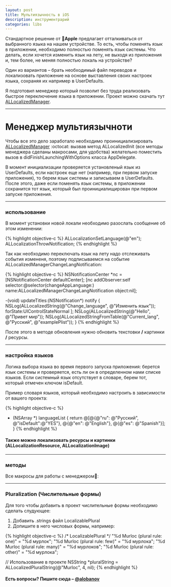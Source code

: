 ```yaml
---
layout: post
title: Мультиязычность в iOS
description: инструментрарий
categories: libs
---
```


<!-- <div class="size-960 banner-red">
    <img src="/images/github.svg" alt="GitHub" size="100">
 </div>-->

Стандартное решение от :apple:**Apple** предлагает отталкиваться от выбранного языка на нашем устройстве. То есть, чтобы поменять язык в приложении, необходимо полностью поменять язык системы. Что делать, если хочется изменить язык на лету, не выходя из приложения и, тем более, не меняя полностью локаль на устройстве?

Один из вариантов – брать необходимый файл переводов и локализовать приложение на основе выставления своих настроек языка, сохраняя их например в <span class="wordcode">UserDefaults</span>.

Я подготовил менеджер который позволит без труда реализовать быстрое переключение языка в приложении. Проект можно скачать тут [ALLocalizedManager](https://github.com/alobanov/ALLocalizedManager).

---

# Менеджер мультиязычноти

Чтобы все это дело заработало необходимо проинициализировать [ALLocalizedManager](https://github.com/alobanov/ALLocalizedManager) :octocat: вызвав метод <span class="wordcode">ALLocalizedInit</span> (все методы менеджера сделаны макросами, для удобства) желательно поместить вызов в <span class="wordcode">didFinishLaunchingWithOptions</span> класса <span class="wordcode">AppDelegate</span>.

В момент инициализации проверяется установленый язык из <span class="wordcode">UserDefaults</span>, если настроек еще нет (например, при первом запуске приложения), то берем язык системы и записываем в <span class="wordcode">UserDefaults</span>. После этого, даже если поменять язык системы, в приложении сохранится тот язык, который был проинициалищирован при первом запуске приложения.

---

### использование

В момент установки новой локали необходимо разослать сообщение об этом изменении:

{% highlight objective-c %}
ALLocalizationSetLanguage(@"en");
ALLocalizationThrowNotification;
{% endhighlight %}

Так как необходимо переключать язык на лету надо отслеживать события измененя, поэтому подписываемся на событие <span class="wordcode">ALLocalizedManagerChangeLangNotification</span>:

{% highlight objective-c %}
NSNotificationCenter *nc = [NSNotificationCenter defaultCenter];
    [nc addObserver:self
           selector:@selector(changeAppLanguage:)
               name:ALLocalizedManagerChangeLangNotification
             object:nil];

-(void) updateTitles:(NSNotification*) notify {
    NSLog(ALLocalizedString(@"Change_language", @"Изменить язык"));
                    forState:UIControlStateNormal ];
    NSLog(ALLocalizedString(@"Hello", @"Привет мир"));
    NSLog(ALLocalizedStringFromTable(@"Current_lang", @"Русский", @"examplePlist"));
}
{% endhighlight %}

После этого в методе обновления нужно обновить текстовки **/** картинки **/** ресурсы.

---

### настройка языков

Логика выбора языка во время первого запуска приложения: берется язык системы и проверяется, есть ли он в определенном нами списке  языков. Если системный язык отсутствует в словаре, берем тот, который отмечен ключом <span class="wordcode">isDefault</span>.

Пример словаря языков, который необходимо настроить в зависимости от вашего проекта:

{% highlight objective-c %}
- (NSArray *) languageList {
    return @[@{@"ru": @"Русский", @"isDefault":@"YES"},
             @{@"en": @"English"},
             @{@"es": @"Spanish"}];
}
{% endhighlight %}

#### Также можно локализовать ресурсы и картинки (ALLocalizationResource, ALLocalizationImage)

---

### методы

Все макросы для работы с менеджером:metal::

<script src="https://gist.github.com/alobanov/f07585a35c96de9345514acff490b062.js"></script>

---

### Pluralization (Числительные формы)

Для того чтобы добавить в проект числительные формы необходимо сделать слудующее:

1. Добавить <span class="wordcode">.strings</span> файл <span class="wordcode">LocalizablePlural</span>
2. Допишите в него числовых формы, например:

{% highlight objective-c %}
/* LocalizablePlural */
"%d Murloc (plural rule: one)" = "%d мурлок";
"%d Murloc (plural rule: few)" = "%d мурлока";
"%d Murloc (plural rule: many)" = "%d мурлоков";
"%d Murloc (plural rule: other)" = "%d мурлока";

// Использование в проекте
NSString *pluralString = ALLocalizedPluralString(@"Murloc", 4, nil);
{% endhighlight %}

#### Есть вопросы? Пишите сюда – [@alobanov](https://twitter.com/alobanov)
